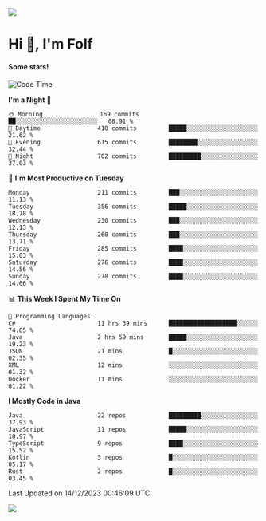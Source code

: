 <img src="https://komarev.com/ghpvc/?username=itsfolf"/>
<h1>Hi 👋, I'm Folf</h1>


#### Some stats!
<!--START_SECTION:waka-->
![Code Time](http://img.shields.io/badge/Code%20Time-2%2C074%20hrs%2016%20mins-blue)

**I'm a Night 🦉** 

```text
🌞 Morning                169 commits         ██░░░░░░░░░░░░░░░░░░░░░░░   08.91 % 
🌆 Daytime                410 commits         █████░░░░░░░░░░░░░░░░░░░░   21.62 % 
🌃 Evening                615 commits         ████████░░░░░░░░░░░░░░░░░   32.44 % 
🌙 Night                  702 commits         █████████░░░░░░░░░░░░░░░░   37.03 % 
```
📅 **I'm Most Productive on Tuesday** 

```text
Monday                   211 commits         ███░░░░░░░░░░░░░░░░░░░░░░   11.13 % 
Tuesday                  356 commits         █████░░░░░░░░░░░░░░░░░░░░   18.78 % 
Wednesday                230 commits         ███░░░░░░░░░░░░░░░░░░░░░░   12.13 % 
Thursday                 260 commits         ███░░░░░░░░░░░░░░░░░░░░░░   13.71 % 
Friday                   285 commits         ████░░░░░░░░░░░░░░░░░░░░░   15.03 % 
Saturday                 276 commits         ████░░░░░░░░░░░░░░░░░░░░░   14.56 % 
Sunday                   278 commits         ████░░░░░░░░░░░░░░░░░░░░░   14.66 % 
```


📊 **This Week I Spent My Time On** 

```text
💬 Programming Languages: 
C#                       11 hrs 39 mins      ███████████████████░░░░░░   74.85 % 
Java                     2 hrs 59 mins       █████░░░░░░░░░░░░░░░░░░░░   19.23 % 
JSON                     21 mins             █░░░░░░░░░░░░░░░░░░░░░░░░   02.35 % 
XML                      12 mins             ░░░░░░░░░░░░░░░░░░░░░░░░░   01.32 % 
Docker                   11 mins             ░░░░░░░░░░░░░░░░░░░░░░░░░   01.22 % 
```

**I Mostly Code in Java** 

```text
Java                     22 repos            █████████░░░░░░░░░░░░░░░░   37.93 % 
JavaScript               11 repos            █████░░░░░░░░░░░░░░░░░░░░   18.97 % 
TypeScript               9 repos             ████░░░░░░░░░░░░░░░░░░░░░   15.52 % 
Kotlin                   3 repos             █░░░░░░░░░░░░░░░░░░░░░░░░   05.17 % 
Rust                     2 repos             █░░░░░░░░░░░░░░░░░░░░░░░░   03.45 % 
```




 Last Updated on 14/12/2023 00:46:09 UTC
<!--END_SECTION:waka-->
<a src="https://discord.com/users/1090088995976925305"><img src="https://lanyard-profile-readme.vercel.app/api/1090088995976925305"/></a></td> 
